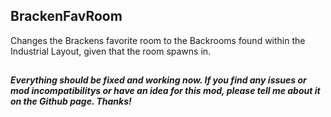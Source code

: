 ## BrackenFavRoom

Changes the Brackens favorite room to the Backrooms found within the Industrial Layout, given that the room spawns in.

##

<h5>Everything should be fixed and working now. If you find any issues or mod incompatibilitys or have an idea for this mod, please tell me about it on the Github page. Thanks!</h5>